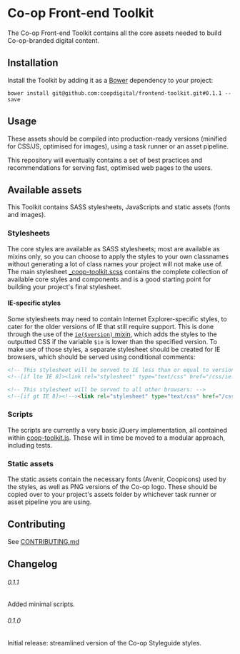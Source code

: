 # Co-op Front-end Toolkit

The Co-op Front-end Toolkit contains all the core assets needed to build Co-op-branded digital content.

## Installation

Install the Toolkit by adding it as a [Bower](http://bower.io/) dependency to your project:

```
bower install git@github.com:coopdigital/frontend-toolkit.git#0.1.1 --save
```

## Usage

These assets should be compiled into production-ready versions (minified for CSS/JS, optimised for images), using a task runner or an asset pipeline.

This repository will eventually contains a set of best practices and recommendations for serving fast, optimised web pages to the users.

## Available assets

This Toolkit contains SASS stylesheets, JavaScripts and static assets (fonts and images).

### Stylesheets

The core styles are available as SASS stylesheets; most are available as mixins only, so you can choose to apply the styles to your own classnames without generating a lot of class names your project will not make use of. The main stylesheet [_coop-toolkit.scss](styles/_coop-toolkit.scss) contains the complete collection of available core styles and components and is a good starting point for building your project's final stylesheet.

#### IE-specific styles

Some stylesheets may need to contain Internet Explorer-specific styles, to cater for the older versions of IE that still require support. This is done through the use of the [`ie($version)` mixin](styles/mixins/_helpers.scss#L24), which adds the styles to the outputted CSS if the variable `$ie` is lower than the specified version. To make use of those styles, a separate stylesheet should be created for IE browsers, which should be served using conditional comments:

```html
<!-- This stylesheet will be served to IE less than or equal to version 8: -->
<!--[if lte IE 8]><link rel="stylesheet" type="text/css" href="/css/ie.css"><![endif]-->

<!-- This stylesheet will be served to all other browsers: -->
<!--[if gt IE 8]><!--><link rel="stylesheet" type="text/css" href="/css/main.css"><!--<![endif]-->
```

### Scripts

The scripts are currently a very basic jQuery implementation, all contained within [coop-toolkit.js](scripts/coop-toolkit.js). These will in time be moved to a modular approach, including tests.

### Static assets

The static assets contain the necessary fonts (Avenir, Coopicons) used by the styles, as well as PNG versions of the Co-op logo. These should be copied over to your project's assets folder by whichever task runner or asset pipeline you are using.


## Contributing

See [CONTRIBUTING.md](CONTRIBUTING.md)

## Changelog

###### 0.1.1
Added minimal scripts.
###### 0.1.0
Initial release: streamlined version of the Co-op Styleguide styles.
